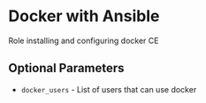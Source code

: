 # Docker with Ansible

Role installing and configuring docker CE

## Optional Parameters

 * `docker_users` - List of users that can use docker
